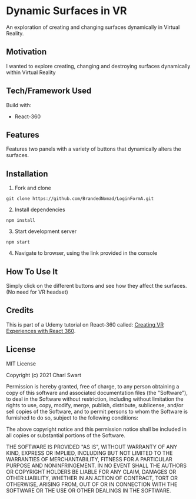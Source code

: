 # Dynamic Surfaces in VR

An exploration of creating and changing surfaces dynamically in Virtual Reality.

## Motivation

I wanted to explore creating, changing and destroying surfaces dynamically within Virtual Reality

## Tech/Framework Used

Build with:
* React-360

## Features

Features two panels with a variety of buttons that dynamically alters the surfaces.

## Installation

1. Fork and clone 

`git clone https://github.com/BrandedNomad/LoginFormA.git`

2. Install dependencies

`npm install`

3. Start development server

`npm start`

4. Navigate to browser, using the link provided in the console


## How To Use It

Simply click on the different buttons and see how they affect the surfaces. (No need for VR headset)

## Credits

This is part of a Udemy tutorial on React-360 called: [Creating VR Experiences with React 360](https://www.udemy.com/course/creating-vr-experiences-with-react-360/). 

## License

MIT License

Copyright (c) 2021 Charl Swart

Permission is hereby granted, free of charge, to any person obtaining a copy
of this software and associated documentation files (the "Software"), to deal
in the Software without restriction, including without limitation the rights
to use, copy, modify, merge, publish, distribute, sublicense, and/or sell
copies of the Software, and to permit persons to whom the Software is
furnished to do so, subject to the following conditions:

The above copyright notice and this permission notice shall be included in all
copies or substantial portions of the Software.

THE SOFTWARE IS PROVIDED "AS IS", WITHOUT WARRANTY OF ANY KIND, EXPRESS OR
IMPLIED, INCLUDING BUT NOT LIMITED TO THE WARRANTIES OF MERCHANTABILITY,
FITNESS FOR A PARTICULAR PURPOSE AND NONINFRINGEMENT. IN NO EVENT SHALL THE
AUTHORS OR COPYRIGHT HOLDERS BE LIABLE FOR ANY CLAIM, DAMAGES OR OTHER
LIABILITY, WHETHER IN AN ACTION OF CONTRACT, TORT OR OTHERWISE, ARISING FROM,
OUT OF OR IN CONNECTION WITH THE SOFTWARE OR THE USE OR OTHER DEALINGS IN THE
SOFTWARE.
